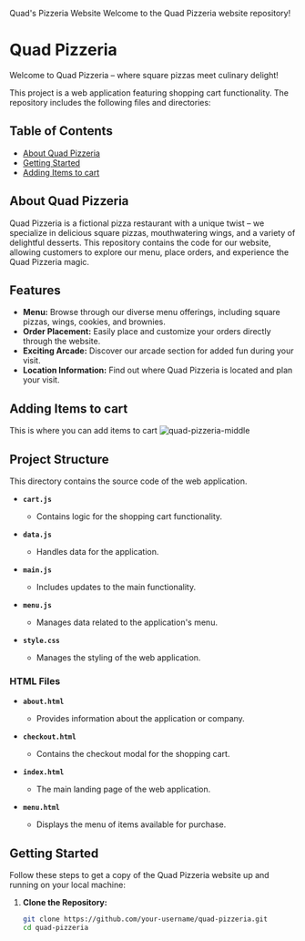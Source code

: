 Quad's Pizzeria Website
Welcome to the Quad Pizzeria website repository! 
# Quad Pizzeria

Welcome to Quad Pizzeria – where square pizzas meet culinary delight!

This project is a web application featuring shopping cart functionality. The repository includes the following files and directories:


## Table of Contents

- [About Quad Pizzeria](#about-quad-pizzeria)
- [Getting Started](#getting-started)
- [Adding Items to cart](#adding-items-to-cart)


## About Quad Pizzeria

Quad Pizzeria is a fictional pizza restaurant with a unique twist – we specialize in delicious square pizzas, mouthwatering wings, and a variety of delightful desserts. This repository contains the code for our website, allowing customers to explore our menu, place orders, and experience the Quad Pizzeria magic.

## Features

- **Menu:** Browse through our diverse menu offerings, including square pizzas, wings, cookies, and brownies.
- **Order Placement:** Easily place and customize your orders directly through the website.
- **Exciting Arcade:** Discover our arcade section for added fun during your visit.
- **Location Information:** Find out where Quad Pizzeria is located and plan your visit.

## Adding Items to cart
 This is where you can add items to cart
![quad-pizzeria-middle](https://github.com/quaydrionb/quad-pizzeria/assets/99278263/919a65c0-6990-492d-9848-764826d950b2)

## Project Structure


This directory contains the source code of the web application.

- **`cart.js`**
  - Contains logic for the shopping cart functionality.

- **`data.js`**
  - Handles data for the application.

- **`main.js`**
  - Includes updates to the main functionality.

- **`menu.js`**
  - Manages data related to the application's menu.

- **`style.css`**
  - Manages the styling of the web application.


### HTML Files

- **`about.html`**
  - Provides information about the application or company.

- **`checkout.html`**
  - Contains the checkout modal for the shopping cart.

- **`index.html`**
  - The main landing page of the web application.

- **`menu.html`**
  - Displays the menu of items available for purchase.

## Getting Started

Follow these steps to get a copy of the Quad Pizzeria website up and running on your local machine:

1. **Clone the Repository:**
   ```bash
   git clone https://github.com/your-username/quad-pizzeria.git
   cd quad-pizzeria

